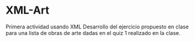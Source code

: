 # XML-Art
Primera actividad usando XML
Desarrollo del ejercicio propuesto en clase para una lista de obras de arte dadas en el quiz 1 realizado en la clase.
